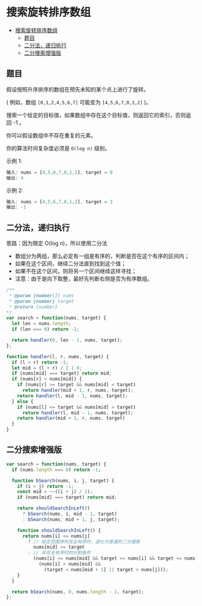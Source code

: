 搜索旋转排序数组
==
<!-- TOC -->

- [搜索旋转排序数组](#搜索旋转排序数组)
  - [题目](#题目)
  - [二分法，递归执行](#二分法递归执行)
  - [二分搜索增强版](#二分搜索增强版)

<!-- /TOC -->

## 题目
假设按照升序排序的数组在预先未知的某个点上进行了旋转。

( 例如，数组 `[0,1,2,4,5,6,7]` 可能变为 `[4,5,6,7,0,1,2]` )。

搜索一个给定的目标值，如果数组中存在这个目标值，则返回它的索引，否则返回 -1 。

你可以假设数组中不存在重复的元素。

你的算法时间复杂度必须是 `O(log n)` 级别。

示例 1:
```js
输入: nums = [4,5,6,7,0,1,2], target = 0
输出: 4
```

示例 2:
```js
输入: nums = [4,5,6,7,0,1,2], target = 3
输出: -1
```

## 二分法，递归执行
思路：因为限定 O(log n)，所以使用二分法
- 数组分为两组，那么必定有一组是有序的，判断是否在这个有序的区间内；
- 如果在这个区间，继续二分法直到找到这个值；
- 如果不在这个区间，则将另一个区间继续这样寻找；
- 注意：由于是向下取整，最好先判断右侧是否为有序数组。

```js
/**
 * @param {number[]} nums
 * @param {number} target
 * @return {number}
*/
var search = function(nums, target) {
  let len = nums.length;
  if (len === 0) return -1;

  return handler(0, len - 1, nums, target);
};

function handler(l, r, nums, target) {
  if (l > r) return -1;
  let mid = (l + r) / 2 | 0;
  if (nums[mid] === target) return mid;
  if (nums[r] > nums[mid]) {
    if (nums[r] >= target && nums[mid] < target)
      return handler(mid + 1, r, nums, target);
    return handler(l, mid - 1, nums, target);
  } else {
    if (nums[l] <= target && nums[mid] > target)
      return handler(l, mid - 1, nums, target);
    return handler(mid + 1, r, nums, target)
  }
}
```

## 二分搜索增强版
```js
var search = function(nums, target) {
  if (nums.length === 0) return -1;

  function bSearch(nums, i, j, target) {
    if (i > j) return -1;
    const mid = ~~((i + j) / 2);
    if (nums[mid] === target) return mid;

    return shouldSearchInLeft()
      ? bSearch(nums, i, mid - 1, target)
      : bSearch(nums, mid + 1, j, target);

    function shouldSearchInLeft() {
      return nums[i] <= nums[j]
        ? // 给定范围序列完全有序时，退化为普通的二分搜索
          nums[mid] >= target
        : // 非完全有序时的分割条件
          (nums[i] <= nums[mid] && target >= nums[i] && target <= nums[mid]) ||
            (nums[i] > nums[mid] &&
              (target < nums[mid + 1] || target > nums[j]));
    }
  }

  return bSearch(nums, 0, nums.length - 1, target);
};
```